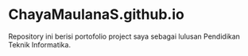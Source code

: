 # ChayaMaulanaS.github.io
Repository ini berisi portofolio project saya sebagai lulusan Pendidikan Teknik Informatika.
